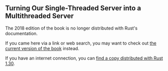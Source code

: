 ## Turning Our Single-Threaded Server into a Multithreaded Server

The 2018 edition of the book is no longer distributed with Rust's documentation.

If you came here via a link or web search, you may want to check out [the current version of the book](../ch20-02-multithreaded.html) instead.

If you have an internet connection, you can [find a copy distributed with Rust 1.30](https://doc.rust-lang.org/1.30.0/book/2018-edition/ch20-02-multithreaded.html).